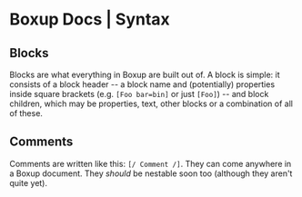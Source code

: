 # Boxup Docs | Syntax

## Blocks

Blocks are what everything in Boxup are built out of. A block is simple: it consists of a block header -- a block name and (potentially) properties inside square brackets (e.g. `[Foo bar=bin]` or just `[Foo]`) -- and block children, which may be properties, text, other blocks or a combination of all of these.

## Comments

Comments are written like this: `[/ Comment /]`. They can come anywhere in a Boxup document. They _should_ be nestable soon too (although they aren't quite yet). 